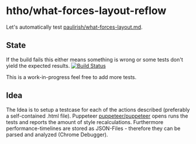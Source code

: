 # htho/what-forces-layout-reflow

Let's automatically test [paulirish/what-forces-layout.md](https://gist.github.com/paulirish/5d52fb081b3570c81e3a).

## State
If the build fails this either means something is wrong or some tests don't yield the expected results.
[![Build Status](https://dev.azure.com/htho/what-forces-layout-reflow/_apis/build/status/htho.what-forces-layout-reflow?branchName=main)](https://dev.azure.com/htho/what-forces-layout-reflow/_build/latest?definitionId=1&branchName=main)

This is a work-in-progress feel free to add more tests.

## Idea
The Idea is to setup a testcase for each of the actions described (preferably a self-contained .html file).
Puppeteer [puppeteer/puppeteer](https://github.com/puppeteer/puppeteer) opens runs the tests and reports the amount of style recalculations.
Furthermore performance-timelines are stored as JSON-Files - therefore they can be parsed and analyzed (Chrome Debugger).
